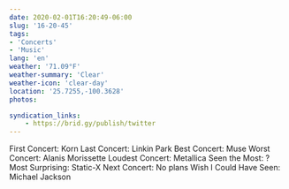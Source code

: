 ```yaml
---
date: 2020-02-01T16:20:49-06:00
slug: '16-20-45'
tags:
- 'Concerts'
- 'Music'
lang: 'en'
weather: '71.09°F'
weather-summary: 'Clear'
weather-icon: 'clear-day'
location: '25.7255,-100.3628'
photos:

syndication_links:
    - https://brid.gy/publish/twitter
---
```

‪First Concert: Korn‬
‪Last Concert: Linkin Park‬
‪Best Concert: Muse‬
‪Worst Concert: Alanis Morissette‬
‪Loudest Concert: Metallica‬
‪Seen the Most: ?‬
‪Most Surprising: Static-X‬
‪Next Concert: No plans‬
‪Wish I Could Have Seen: Michael Jackson‬
 